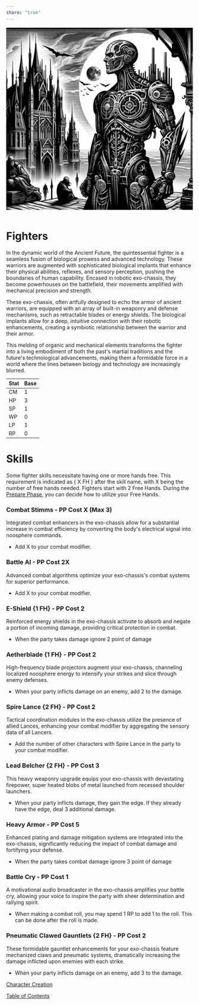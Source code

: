 ```yaml
---  
share: "true"  
---  
```

  
![fighter](./fighter.png)    
    
# Fighters    
    
In the dynamic world of the Ancient Future, the quintessential fighter is a seamless fusion of biological prowess and advanced technology. These warriors are augmented with sophisticated biological implants that enhance their physical abilities, reflexes, and sensory perception, pushing the boundaries of human capability. Encased in robotic exo-chassis, they become powerhouses on the battlefield, their movements amplified with mechanical precision and strength.     
    
These exo-chassis, often artfully designed to echo the armor of ancient warriors, are equipped with an array of built-in weaponry and defense mechanisms, such as retractable blades or energy shields. The biological implants allow for a deep, intuitive connection with their robotic enhancements, creating a symbiotic relationship between the warrior and their armor.     
    
This melding of organic and mechanical elements transforms the fighter into a living embodiment of both the past's martial traditions and the future's technological advancements, making them a formidable force in a world where the lines between biology and technology are increasingly blurred.    
    
| Stat | Base |    
| ---- | ---- |    
| CM | 1 |    
| HP | 3 |    
| SP | 1 |    
| WP | 0 |    
| LP | 1 |    
| RP | 0 |    
    
# Skills    
    
Some fighter skills necessitate having one or more hands free. This requirement is indicated as { X FH } after the skill name, with X being the number of free hands needed. Fighters start with 2 Free Hands. During the [Prepare Phase](./Prepare%20Phase.html), you can decide how to utilize your Free Hands.    
    
### Combat Stimms - PP Cost X (Max 3)    
    
Integrated combat enhancers in the exo-chassis allow for a substantial increase in combat efficiency by converting the body's electrical signal into noosphere commands.    
    
  - Add X to your combat modifier.    
    
### Battle AI - PP Cost 2X    
    
Advanced combat algorithms optimize your exo-chassis's combat systems for superior performance.    
    
 - Add X to your combat modifier.    
    
### E-Shield {1 FH} - PP Cost 2    
    
Reinforced energy shields in the exo-chassis activate to absorb and negate a portion of incoming damage, providing critical protection in combat.    
    
  - When the party takes damage ignore 2 point of damage    
    
### Aetherblade {1 FH} - PP Cost 2    
    
High-frequency blade projectors augment your exo-chassis, channeling localized noosphere energy to intensify your strikes and slice through enemy defenses.    
      
  - When your party inflicts damage on an enemy, add 2 to the damage.    
    
### Spire Lance {2 FH} - PP Cost 2    
    
Tactical coordination modules in the exo-chassis utilize the presence of allied Lances, enhancing your combat modifier by aggregating the sensory data of all Lancers.    
    
  - Add the number of other characters with Spire Lance in the party to your combat modifier.    
    
### Lead Belcher {2 FH} - PP Cost 3    
    
This heavy weaponry upgrade equips your exo-chassis with devastating firepower, super heated blobs of metal launched from recessed shoulder launchers.    
    
  - When your party inflicts damage, they gain the edge. If they already have the edge, deal 3 additional damage.    
    
### Heavy Armor - PP Cost 5    
    
Enhanced plating and damage mitigation systems are integrated into the exo-chassis, significantly reducing the impact of combat damage and fortifying your defense.    
    
  - When the party takes combat damage ignore 3 point of damage    
    
### Battle Cry - PP Cost 1    
    
A motivational audio broadcaster in the exo-chassis amplifies your battle cry, allowing your voice to inspire the party with sheer determination and rallying spirit.    
    
  - When making a combat roll, you may spend 1 RP to add 1 to the roll. This can be done after the roll is made.    
    
### Pneumatic Clawed Gauntlets {2 FH} - PP Cost 2    
    
These formidable gauntlet enhancements for your exo-chassis feature mechanized claws and pneumatic systems, dramatically increasing the damage inflicted upon enemies with each strike.    
    
 - When your party inflicts damage on an enemy, add 3 to the damage.    
    
[Character Creation](./Character%20Creation.html)    
    
[Table of Contents](./Table%20of%20Contents.html)